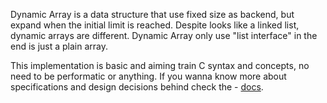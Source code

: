 Dynamic Array is a data structure that use fixed size as backend, but expand when the initial limit is reached. Despite looks like a linked list, dynamic arrays are different. Dynamic Array only use "list interface" in the end is just a plain array. 

This implementation is basic and aiming train C syntax and concepts, no need to be performatic or anything. If you wanna know more about specifications and design decisions behind check the - [docs](docs/).
